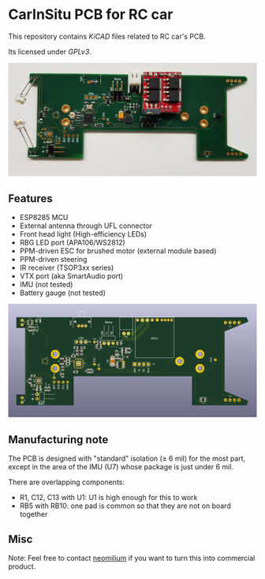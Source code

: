 # CarInSitu PCB for RC car

This repository contains _KiCAD_ files related to RC car's PCB.

Its licensed under _GPLv3_.

![First Prototype](doc/pcb-with-components.jpg)

## Features

 - ESP8285 MCU
 - External antenna through UFL connector
 - Front head light (High-efficiency LEDs)
 - RBG LED port (APA106/WS2812)
 - PPM-driven ESC for brushed motor (external module based)
 - PPM-driven steering
 - IR receiver (TSOP3xx series)
 - VTX port (aka SmartAudio port)
 - IMU (not tested)
 - Battery gauge (not tested)

![Preview of rev 2](doc/pcb-3D-outline.png)

## Manufacturing note

The PCB is designed with "standard" isolation (≥ 6 mil) for the most part, except in the area of the IMU (U7) whose package is just under 6 mil.

There are overlapping components:
- R1, C12, C13 with U1: U1 is high enough for this to work
- RB5 with RB10: one pad is common so that they are not on board together

## Misc

Note: Feel free to contact [neomilium](https://github.com/neomilium) if you want to turn this into commercial product.
